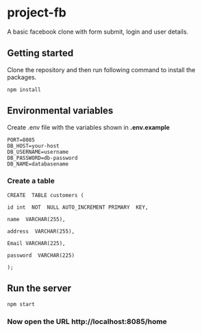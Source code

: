 # project-fb
A basic facebook clone with form submit, login and user details.

## Getting started
Clone the repository and then run following command to install the packages.
``` 
npm install
```

## Environmental variables
Create .env file with the variables shown in **.env.example**
 ```
 PORT=8085
 DB_HOST=your-host
 DB_USERNAME=username
 DB_PASSWORD=db-password
 DB_NAME=databasename
 ```
 
 ### Create a table
```
CREATE  TABLE customers (

id int  NOT  NULL AUTO_INCREMENT PRIMARY  KEY,

name  VARCHAR(255),

address  VARCHAR(255),

Email VARCHAR(225),

password  VARCHAR(225)

);
```

## Run the server
``` 
npm start
```

### Now open the URL  http://localhost:8085/home



